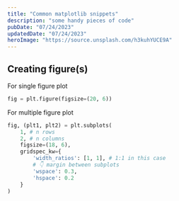 ```yaml
---
title: "Common matplotlib snippets"
description: "some handy pieces of code"
pubDate: "07/24/2023"
updatedDate: "07/24/2023"
heroImage: "https://source.unsplash.com/h3kuhYUCE9A"
---
```


## Creating figure(s)

For single figure plot

```python
fig = plt.figure(figsize=(20, 6))
```

For multiple figure plot

```python
fig, (plt1, plt2) = plt.subplots(
    1, # n rows
    2, # n columns
    figsize=(18, 6),
    gridspec_kw={
        'width_ratios': [1, 1], # 1:1 in this case
        # 👇 margin between subplots
        'wspace': 0.3,
        'hspace': 0.2
    }
)
```


